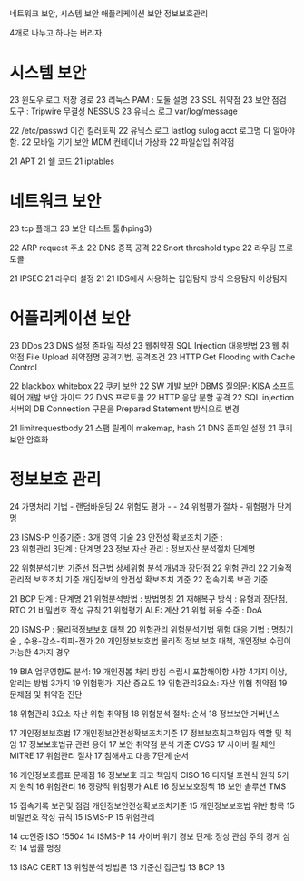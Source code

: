 네트워크 보안, 시스템 보안 애플리케이션 보안 정보보호관리

4개로 나누고 하나는 버리자.

# 시스템 보안

23 윈도우 로그 저장 경로
23 리눅스 PAM : 모둘 설명
23 SSL 취약점
23 보안 점검 도구 : Tripwire 무결성 NESSUS
23 유닉스 로그 var/log/message

22 /etc/passwd 이건 킬러토픽
22 유닉스 로그 lastlog sulog acct 로그명 다 알아야함.
22 모바일 기기 보안 MDM 컨테이너 가상화
22 파일삽입 취약점

21 APT
21 쉘 코드
21 iptables

# 네트워크 보안

23 tcp 플래그
23 보안 테스트 툴(hping3)

22 ARP request 주소
22 DNS 증폭 공격
22 Snort threshold type
22 라우팅 프로토콜

21 IPSEC
21 라우터 설정
21
21 IDS에서 사용하는 칩입탐지 방식 오용탐지 이상탐지

# 어플리케이션 보안

23 DDos
23 DNS 설정 존파일 작성
23 웹취약점 SQL Injection 대응방법
23 웹 취약점 File Upload 취약점명 공격기법, 공격조건
23 HTTP Get Flooding with Cache Control

22 blackbox whitebox
22 쿠키 보안
22 SW 개발 보안 DBMS 질의문: KISA 소프트웨어 개발 보안 가이드
22 DNS 프로토콜
22 HTTP 응답 분할 공격
22 SQL injection 서버의 DB Connection 구문을 Prepared Statement 방식으로 변경

21 limitrequestbody
21 스팸 릴레이 makemap, hash
21 DNS 존파일 설정
21 쿠키 보안 암호화

# 정보보호 관리

24 가명처리 기법 - 랜덤바운딩
24 위험도 평가 - -
24 위험평가 절차 - 위험평가 단계명

23 ISMS-P 인증기준 : 3개 영역 기술
23 안전성 확보조치 기준 :  
23 위험관리 3단계 : 단계명
23 정보 자산 관리 : 정보자산 분석절차 단계명

22 위험분석기번 기준선 접근법 상세위험 분석 개념과 장단점
22 위험 관리
22 기술적 관리적 보호조치 기준 개인정보의 안전성 확보조치 기준
22 접속기록 보관 기준

21 BCP 단계 : 단계명
21 위험분석방법 : 방법명칭
21 재해복구 방식 : 유형과 장단점, RTO
21 비밀번호 작성 규칙
21 위험평가 ALE: 계산
21 위험 허용 수준 : DoA

20 ISMS-P : 물리적정보보호 대책
20 위험관리 위험분석기법 위험 대응 기법 : 명칭기술 , 수용-감소-회피-전가
20 개인정보보호법 물리적 정보 보호 대책, 개인정보 수집이 가능한 4가지 경우

19 BIA 업무영향도 분석:
19 개인정봅 처리 방침 수립시 포함해야항 사항 4가지 이상, 알리는 방법 3가지
19 위험평가: 자산 중요도
19 위험관리3요소: 자산 위협 취약점
19 문제점 및 취약점 진단

18 위험관리 3요소 자산 위협 취약점
18 위험분석 절차: 순서
18 정보보안 거버넌스

17 개인정보보호법
17 개인정보안전성확보조치기준
17 정보보호최고책임자 역할 및 책임
17 정보보호법규 관련 용어
17 보안 취약점 분석 기준 CVSS
17 사이버 킬 체인 MITRE
17 위험관리 절차
17 침해사고 대응 7단계 순서

16 개인정보흐름표 문제점
16 정보보호 최고 책임자 CISO
16 디지털 포렌식 원칙 5가지 원칙
16 위험관리
16 정량적 위험평가 ALE
16 정보보호정책
16 보안 솔루션 TMS

15 접속기록 보관및 점검 개인정보안전성확보조치기준
15 개인정보보호법 위반 항목
15 비밀번호 작성 규칙
15 ISMS-P
15 위험관리

14 cc인증 ISO 15504
14 ISMS-P
14 사이버 위기 경보 단계: 정상 관심 주의 경계 심각
14 법률 명칭

13 ISAC CERT
13 위험분석 방법론
13 기준선 접근법
13 BCP
13
